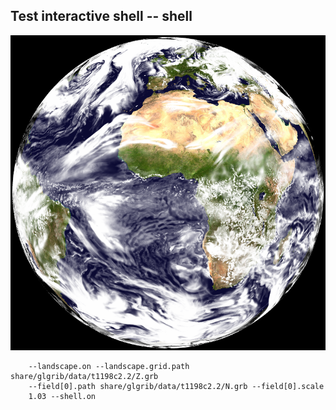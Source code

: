 ## Test interactive shell -- shell
![](../test/shell/TEST_0000.png)

```
    --landscape.on --landscape.grid.path share/glgrib/data/t1198c2.2/Z.grb 
    --field[0].path share/glgrib/data/t1198c2.2/N.grb --field[0].scale 
    1.03 --shell.on 
```
